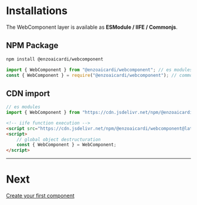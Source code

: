 # Installations

The WebComponent layer is available as **ESModule / IIFE / Commonjs**.

## NPM Package

```bash
npm install @enzoaicardi/webcomponent
```

```js
import { WebComponent } from "@enzoaicardi/webcomponent"; // es modules
const { WebComponent } = require("@enzoaicardi/webcomponent"); // commonjs modules
```

## CDN import

```js
// es modules
import { WebComponent } from "https://cdn.jsdelivr.net/npm/@enzoaicardi/webcomponent@latest/esm/webcomponent.js";
```

```html
<!-- iife function execution -->
<script src="https://cdn.jsdelivr.net/npm/@enzoaicardi/webcomponent@latest/iife/webcomponent.js"></script>
<script>
    // global object destructuration
    const { WebComponent } = WebComponent;
</script>
```

---

# Next

[Create your first component](./create.md)
